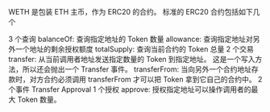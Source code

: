 WETH 是包装 ETH 主币，作为 ERC20 的合约。 标准的 ERC20 合约包括如下几个

3 个查询
balanceOf: 查询指定地址的 Token 数量
allowance: 查询指定地址对另外一个地址的剩余授权额度
totalSupply: 查询当前合约的 Token 总量
2 个交易
transfer: 从当前调用者地址发送指定数量的 Token 到指定地址。
这是一个写入方法，所以还会抛出一个 Transfer 事件。
transferFrom: 当向另外一个合约地址存款时，对方合约必须调用 transferFrom 才可以把 Token 拿到它自己的合约中。
2 个事件
Transfer
Approval
1 个授权
approve: 授权指定地址可以操作调用者的最大 Token 数量。